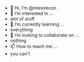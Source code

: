 - 👋 Hi, I’m @mlevirecon
- 👀 I’m interested in ...
- alot of stuff
- 🌱 I’m currently learning ...
- everything
- 💞️ I’m looking to collaborate on ...
- nothing
- 📫 How to reach me ...
- you can't

<!---
mlevirecon/mlevirecon is a ✨ special ✨ repository because its `README.md` (this file) appears on your GitHub profile.
You can click the Preview link to take a look at your changes.
--->
